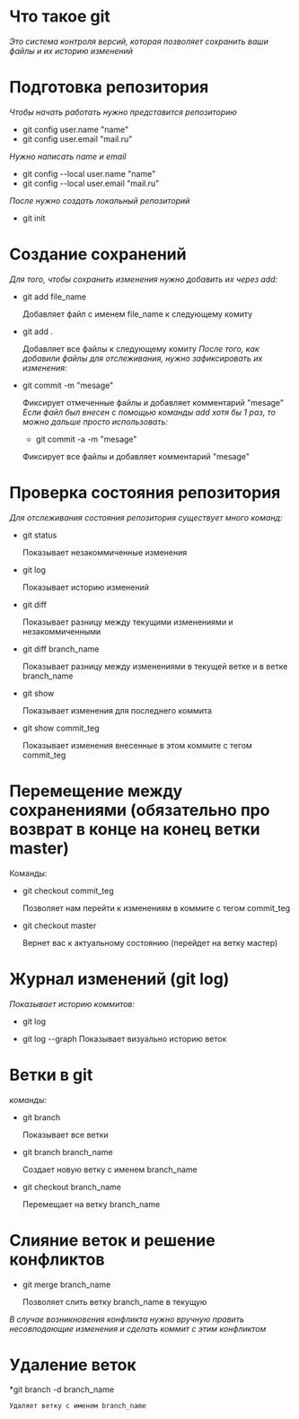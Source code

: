 

# Что такое git

*Это система контроля версий, которая позволяет сохранить ваши файлы и их историю изменений*

# Подготовка репозитория

*Чтобы начать работать нужно представится репозиторию*
    
* git config user.name "name"
* git config user.email "mail.ru"

*Нужно написать name и email*
* git config --local user.name "name"
* git config --local user.email "mail.ru"

*После нужно создать локальный репозиторий*
* git init

# Создание сохранений

*Для того, чтобы сохранить изменения нужно добавить их через add:*

* git add file_name

    Добавляет файл с именем file_name к следующему комиту

* git add .

    Добавляет все файлы к следующему комиту
*После того, как добавили файлы для отслеживания, нужно зафиксировать их изменения:*
* git commit -m "mesage"

    Фиксирует отмеченные файлы и добавляет комментарий "mesage"
*Если файл был внесен с помощью команды add хотя бы 1 раз, то можно дальше просто использовать:*
    * git commit -a -m "mesage"

    Фиксирует все файлы и добавляет комментарий "mesage"


# Проверка состояния репозитория
*Для отслеживания состояния репозитория существует много команд:*
* git status

    Показывает незакоммиченные изменения
* git log

    Показывает историю изменений
* git diff

    Показывает разницу между текущими изменениями и незакоммиченными
* git diff branch_name

    Показывает разницу между изменениями в текущей ветке и в ветке branch_name
* git show

    Показывает изменения для последнего коммита
* git show commit_teg

    Показывает изменения внесенные в этом коммите с тегом commit_teg 

# Перемещение между сохранениями (обязательно про возврат в конце на конец ветки master)
Команды:
* git checkout commit_teg

    Позволяет нам перейти к изменениям в коммите с тегом commit_teg
* git checkout master

    Вернет вас к актуальному состоянию (перейдет на ветку мастер)
# Журнал изменений (git log)
*Показывает историю коммитов:*
* git log

* git log --graph
    Показывает визуально историю веток
# Ветки в git
*команды:*
* git branch

    Показывает все ветки
* git branch branch_name

    Создает новую ветку с именем branch_name
* git checkout branch_name

    Перемещает на ветку branch_name
# Слияние веток и решение конфликтов
* git merge branch_name
    
    Позволяет слить ветку branch_name в текущую

*В случае возникновения конфликта нужно вручную править несовподающие изменения и сделать коммит с этим конфликтом*

# Удаление веток

*git branch -d branch_name

    Удаляет ветку с именем branch_name
